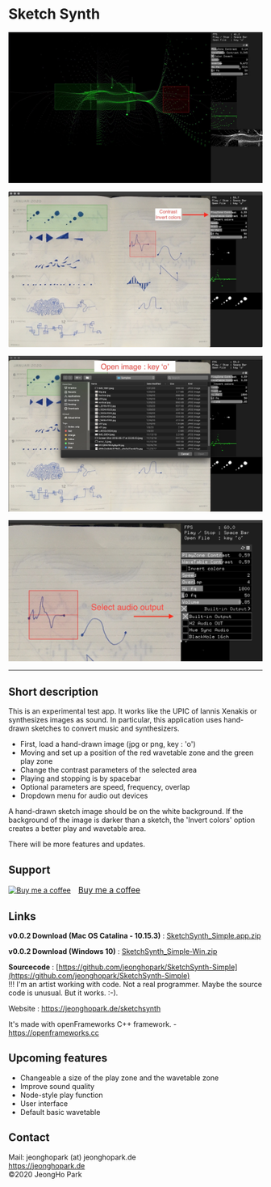 # Sketch Synth
![](media/main_screen.jpg)         

![Change contrast](media/contrast.jpg)         

![Open image file](media/open.jpg)         

![Dropdown menu for audio output](media/audiooutput.jpg)        

<hr>		

## Short description
This is an experimental test app. It works like the UPIC of Iannis Xenakis or synthesizes images as sound. In particular, this application uses hand-drawn sketches to convert music and synthesizers.		

- First, load a hand-drawn image (jpg or png, key : 'o')      
- Moving and set up a position of the red wavetable zone and the green play zone      
- Change the contrast parameters of the selected area      
- Playing and stopping is by spacebar      
- Optional parameters are speed, frequency, overlap        
- Dropdown menu for audio out devices                 

A hand-drawn sketch image should be on the white background. If the background of the image is darker than a sketch, the 'Invert colors' option creates a better play and wavetable area.

There will be more features and updates.

## Support
<link href="https://fonts.googleapis.com/css?family=Arial" rel="stylesheet"><a class="bmc-button" target="_blank" href="https://www.buymeacoffee.com/c4KbpP0oa"><img src="https://cdn.buymeacoffee.com/buttons/bmc-new-btn-logo.svg" alt="Buy me a coffee"><span style="margin-left:15px;font-size:16px !important;">Buy me a coffee</span></a>

## Links
<b>v0.0.2 Download (Mac OS Catalina - 10.15.3)</b> : [SketchSynth_Simple.app.zip](https://github.com/jeonghopark/SketchSynth-Simple/releases/download/v0.0.2/SketchSynth_Simple-mac-v0.0.2.app.zip)				

<b>v0.0.2 Download (Windows 10)</b> : [SketchSynth_Simple-Win.zip](https://github.com/jeonghopark/SketchSynth-Simple/releases/download/v0.0.2/SketchSynth_Simple-win-v0.0.2.zip)				

<b>Sourcecode</b> : [https://github.com/jeonghopark/SketchSynth-Simple](https://github.com/jeonghopark/SketchSynth-Simple)         
!!! I'm an artist working with code. Not a real programmer. Maybe the source code is unusual. But it works. :-).            

Website : <a target="_blank" href="https://jeonghopark.de/sketchsynth">https://jeonghopark.de/sketchsynth</a>

It's made with openFrameworks C++ framework. - <a target="_blank" href="https://openframeworks.cc">https://openframeworks.cc</a>

## Upcoming features
- Changeable a size of the play zone and the wavetable zone			
- Improve sound quality			
- Node-style play function      		 	
- User interface			
- Default basic wavetable          

## Contact		
Mail: jeonghopark (at) jeonghopark.de             
<a target="_blank" href="https://jeonghopark.de">https://jeonghopark.de</a>             
©2020 JeongHo Park             
